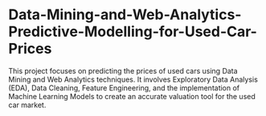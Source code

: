 # Data-Mining-and-Web-Analytics-Predictive-Modelling-for-Used-Car-Prices
This project focuses on predicting the prices of used cars using Data Mining and Web Analytics techniques. It involves Exploratory Data Analysis (EDA), Data Cleaning, Feature Engineering, and the implementation of Machine Learning Models to create an accurate valuation tool for the used car market.
